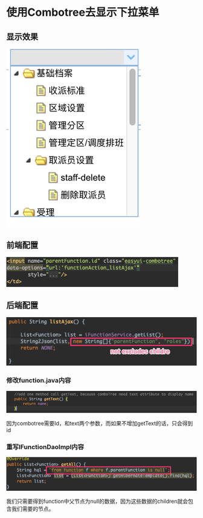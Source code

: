 # 使用Combotree去显示下拉菜单

## 显示效果

![](../../../../.gitbook/assets/image%20%28142%29.png)

## 前端配置

![](../../../../.gitbook/assets/image%20%2850%29.png)

## 后端配置

![](../../../../.gitbook/assets/image%20%2865%29.png)

### 修改function.java内容

![](../../../../.gitbook/assets/image%20%28146%29.png)

因为combotree需要Id，和text两个参数，而如果不增加getText的话，只会得到id

### 重写IFunctionDaoImpl内容

![](../../../../.gitbook/assets/image%20%283%29.png)

我们只需要得到function中父节点为null的数据，因为这些数据的children就会包含我们需要的节点。


